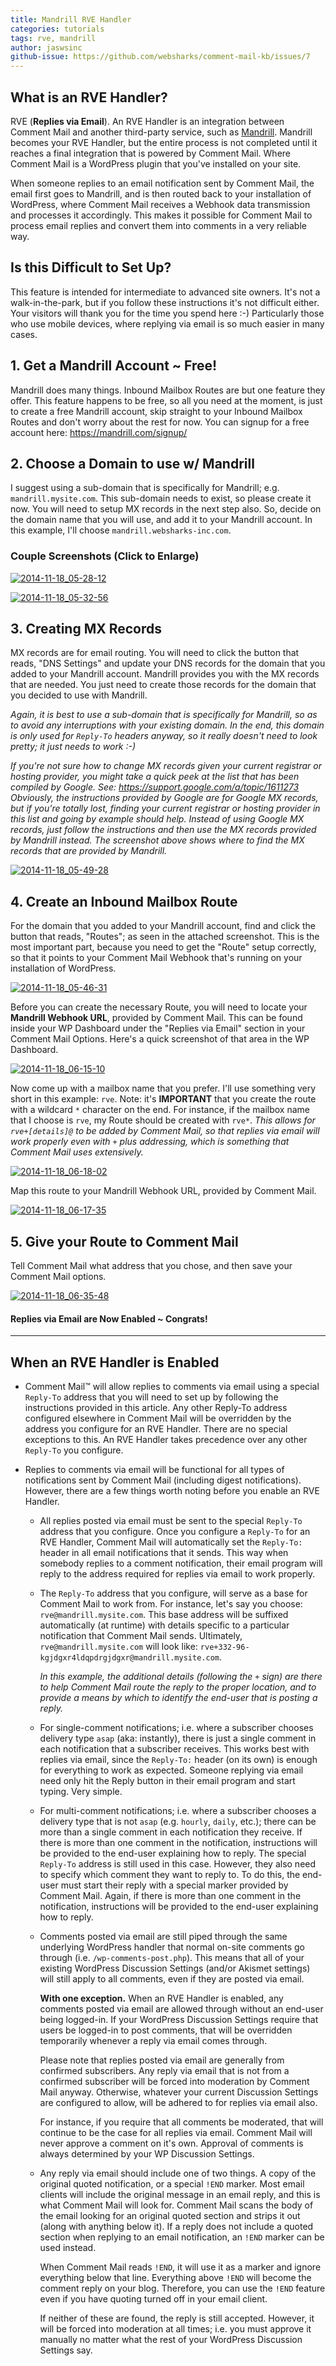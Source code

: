 ```yaml
---
title: Mandrill RVE Handler
categories: tutorials
tags: rve, mandrill
author: jaswsinc
github-issue: https://github.com/websharks/comment-mail-kb/issues/7
---
```


## What is an RVE Handler?

RVE (**Replies via Email**). An RVE Handler is an integration between Comment Mail and another third-party service, such as [Mandrill](http://help.mandrill.com/entries/21699367-Inbound-Email-Processing-Overview). Mandrill becomes your RVE Handler, but the entire process is not completed until it reaches a final integration that is powered by Comment Mail. Where Comment Mail is a WordPress plugin that you've installed on your site.

When someone replies to an email notification sent by Comment Mail, the email first goes to Mandrill, and is then routed back to your installation of WordPress, where Comment Mail receives a Webhook data transmission and processes it accordingly. This makes it possible for Comment Mail to process email replies and convert them into comments in a very reliable way.

## Is this Difficult to Set Up?

This feature is intended for intermediate to advanced site owners. It's not a walk-in-the-park, but if you follow these instructions it's not difficult either. Your visitors will thank you for the time you spend here :-) Particularly those who use mobile devices, where replying via email is so much easier in many cases.

## 1. Get a Mandrill Account ~ Free!

Mandrill does many things. Inbound Mailbox Routes are but one feature they offer. This feature happens to be free, so all you need at the moment, is just to create a free Mandrill account, skip straight to your Inbound Mailbox Routes and don't worry about the rest for now. You can signup for a free account here: https://mandrill.com/signup/

## 2. Choose a Domain to use w/ Mandrill

I suggest using a sub-domain that is specifically for Mandrill; e.g. `mandrill.mysite.com`. This sub-domain needs to exist, so please create it now. You will need to setup MX records in the next step also. So, decide on the domain name that you will use, and add it to your Mandrill account. In this example, I'll choose `mandrill.websharks-inc.com`.

### Couple Screenshots (Click to Enlarge)

[![2014-11-18_05-28-12](https://cloud.githubusercontent.com/assets/1563559/5088931/ccb7aeda-6ee3-11e4-934c-842b203fc9c3.png)](https://cloud.githubusercontent.com/assets/1563559/5088931/ccb7aeda-6ee3-11e4-934c-842b203fc9c3.png)

[![2014-11-18_05-32-56](https://cloud.githubusercontent.com/assets/1563559/5088993/64352c92-6ee4-11e4-8190-15d38b0b7bbd.png)](https://cloud.githubusercontent.com/assets/1563559/5088993/64352c92-6ee4-11e4-8190-15d38b0b7bbd.png)

## 3. Creating MX Records

MX records are for email routing. You will need to click the button that reads, "DNS Settings" and update your DNS records for the domain that you added to your Mandrill account. Mandrill provides you with the MX records that are needed. You just need to create those records for the domain that you decided to use with Mandrill.

_Again, it is best to use a sub-domain that is specifically for Mandrill, so as to avoid any interruptions with your existing domain. In the end, this domain is only used for `Reply-To` headers anyway, so it really doesn't need to look pretty; it just needs to work :-)_

_If you're not sure how to change MX records given your current registrar or hosting provider, you might take a quick peek at the list that has been compiled by Google. See: https://support.google.com/a/topic/1611273 Obviously, the instructions provided by Google are for Google MX records, but if you're totally lost, finding your current registrar or hosting provider in this list and going by example should help. Instead of using Google MX records, just follow the instructions and then use the MX records provided by Mandrill instead. The screenshot above shows where to find the MX records that are provided by Mandrill._

[![2014-11-18_05-49-28](https://cloud.githubusercontent.com/assets/1563559/5089253/b0be5b04-6ee6-11e4-9321-b78879b73cb5.png)](https://support.google.com/a/topic/1611273)

## 4. Create an Inbound Mailbox Route

For the domain that you added to your Mandrill account, find and click the button that reads, "Routes"; as seen in the attached screenshot. This is the most important part, because you need to get the "Route" setup correctly, so that it points to your Comment Mail Webhook that's running on your installation of WordPress.

[![2014-11-18_05-46-31](https://cloud.githubusercontent.com/assets/1563559/5089207/4ad38b70-6ee6-11e4-8ad1-6f326aecfaad.png)](https://cloud.githubusercontent.com/assets/1563559/5089207/4ad38b70-6ee6-11e4-8ad1-6f326aecfaad.png)

Before you can create the necessary Route, you will need to locate your **Mandrill Webhook URL**, provided by Comment Mail. This can be found inside your WP Dashboard under the "Replies via Email" section in your Comment Mail Options. Here's a quick screenshot of that area in the WP Dashboard.

[![2014-11-18_06-15-10](https://cloud.githubusercontent.com/assets/1563559/5089828/4cf56bc2-6eea-11e4-91bb-baa472f6869d.png)](https://cloud.githubusercontent.com/assets/1563559/5089828/4cf56bc2-6eea-11e4-91bb-baa472f6869d.png)

Now come up with a mailbox name that you prefer. I'll use something very short in this example: `rve`. Note: it's **IMPORTANT** that you create the route with a wildcard `*` character on the end. For instance, if the mailbox name that I choose is `rve`, my Route should be created with `rve*`. _This allows for `rve+[details]@` to be added by Comment Mail, so that replies via email will work properly even with `+` plus addressing, which is something that Comment Mail uses extensively._

[![2014-11-18_06-18-02](https://cloud.githubusercontent.com/assets/1563559/5089909/bebb8a8e-6eea-11e4-92e8-3b8c5c850b51.png)](https://cloud.githubusercontent.com/assets/1563559/5089909/bebb8a8e-6eea-11e4-92e8-3b8c5c850b51.png)

Map this route to your Mandrill Webhook URL, provided by Comment Mail.

[![2014-11-18_06-17-35](https://cloud.githubusercontent.com/assets/1563559/5089903/b1405ae2-6eea-11e4-995b-c2aa5e12bee0.png)](https://cloud.githubusercontent.com/assets/1563559/5089903/b1405ae2-6eea-11e4-995b-c2aa5e12bee0.png)

## 5. Give your Route to Comment Mail

Tell Comment Mail what address that you chose, and then save your Comment Mail options.

[![2014-11-18_06-35-48](https://cloud.githubusercontent.com/assets/1563559/5092751/0b5fd364-6efe-11e4-830d-5525a209d467.png)](https://cloud.githubusercontent.com/assets/1563559/5092751/0b5fd364-6efe-11e4-830d-5525a209d467.png)

#### Replies via Email are Now Enabled ~ Congrats!

---

## When an RVE Handler is Enabled

- Comment Mail™ will allow replies to comments via email using a special `Reply-To` address that you will need to set up by following the instructions provided in this article. Any other Reply-To address configured elsewhere in Comment Mail will be overridden by the address you configure for an RVE Handler. There are no special exceptions to this. An RVE Handler takes precedence over any other `Reply-To` you configure.

- Replies to comments via email will be functional for all types of notifications sent by Comment Mail (including digest notifications). However, there are a few things worth noting before you enable an RVE Handler.

  - All replies posted via email must be sent to the special `Reply-To` address that you configure. Once you configure a `Reply-To` for an RVE Handler, Comment Mail will automatically set the `Reply-To:` header in all email notifications that it sends. This way when somebody replies to a comment notification, their email program will reply to the address required for replies via email to work properly.

  - The `Reply-To` address that you configure, will serve as a base for Comment Mail to work from. For instance, let's say you choose: `rve@mandrill.mysite.com`. This base address will be suffixed automatically (at runtime) with details specific to a particular notification that Comment Mail sends. Ultimately, `rve@mandrill.mysite.com` will look like: `rve+332-96-kgjdgxr4ldqpdrgjdgxr@mandrill.mysite.com`.

    _In this example, the additional details (following the `+` sign) are there to help Comment Mail route the reply to the proper location, and to provide a means by which to identify the end-user that is posting a reply._

  - For single-comment notifications; i.e. where a subscriber chooses delivery type `asap` (aka: instantly), there is just a single comment in each notification that a subscriber receives. This works best with replies via email, since the `Reply-To:` header (on its own) is enough for everything to work as expected. Someone replying via email need only hit the Reply button in their email program and start typing. Very simple.

  - For multi-comment notifications; i.e. where a subscriber chooses a delivery type that is not `asap` (e.g. `hourly`, `daily`, etc.); there can be more than a single comment in each notification they receive. If there is more than one comment in the notification, instructions will be provided to the end-user explaining how to reply. The special `Reply-To` address is still used in this case. However, they also need to specify which comment they want to reply to. To do this, the end-user must start their reply with a special marker provided by Comment Mail. Again, if there is more than one comment in the notification, instructions will be provided to the end-user explaining how to reply.

  - Comments posted via email are still piped through the same underlying WordPress handler that normal on-site comments go through (i.e. `/wp-comments-post.php`). This means that all of your existing WordPress Discussion Settings (and/or Akismet settings) will still apply to all comments, even if they are posted via email.

    **With one exception.** When an RVE Handler is enabled, any comments posted via email are allowed through without an end-user being logged-in. If your WordPress Discussion Settings require that users be logged-in to post comments, that will be overridden temporarily whenever a reply via email comes through.

    Please note that replies posted via email are generally from confirmed subscribers. Any reply via email that is not from a confirmed subscriber will be forced into moderation by Comment Mail anyway. Otherwise, whatever your current Discussion Settings are configured to allow, will be adhered to for replies via email also.

    For instance, if you require that all comments be moderated, that will continue to be the case for all replies via email. Comment Mail will never approve a comment on it's own. Approval of comments is always determined by your WP Discussion Settings.

  - Any reply via email should include one of two things. A copy of the original quoted notification, or a special `!END` marker. Most email clients will include the original message in an email reply, and this is what Comment Mail will look for. Comment Mail scans the body of the email looking for an original quoted section and strips it out (along with anything below it). If a reply does not include a quoted section when replying to an email notification, an `!END` marker can be used instead.

    When Comment Mail reads `!END`, it will use it as a marker and ignore everything below that line. Everything above `!END` will become the comment reply on your blog. Therefore, you can use the `!END` feature even if you have quoting turned off in your email client.

    If neither of these are found, the reply is still accepted. However, it will be forced into moderation at all times; i.e. you must approve it manually no matter what the rest of your WordPress Discussion Settings say.